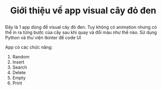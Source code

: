 # <div align="center"> Giới thiệu về app visual cây đỏ đen </p>
Đây là 1 app dùng để visual cây đỏ đen. Tuy không có animation nhưng có thể in ra từng bước của cây sau khi quay và đổi màu như thế nào.
Sử dụng Python và thư viện tkinter để code UI

App có các chức năng:
1. Random
2. Insert
3. Search
4. Delete
5. Empty
6. Print
